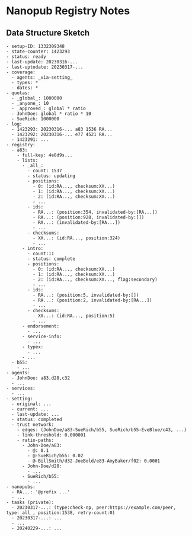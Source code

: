 # Nanopub Registry Notes

## Data Structure Sketch

    - setup-ID: 1332309348
    - state-counter: 1423293
    - status: ready
    - last-update: 20230316-...
    - last-uptodate: 20230317-...
    - coverage:
      - agents: _via-setting_
      - types: *
      - dates: *
    - quotas:
      - _global_: 1000000
      - _anyone_: 10
      - _approved_: global * ratio
      - JohnDoe: global * ratio * 10
      - SueRich: 1000000
    - log:
      - 1423293: 20230316-... a83 1536 RA...
      - 1423292: 20230316-... e77 4521 RA...
      - 1423291: ...
    - registry:
      - a83:
        - full-key: 4e8d9s...
        - lists:
          - _all_:
            - count: 1537
            - status: updating
            - positions:
              - 0: (id:RA..., checksum:XX...)
              - 1: (id:RA..., checksum:XX...)
              - 2: (id:RA..., checksum:XX...)
              - ...
            - ids:
              - RA...: (position:354, invalidated-by:[RA...])
              - RA...: (position:928, invalidated-by:[])
              - RA...: (invalidated-by:[RA...])
              - ...
            - checksums:
              - XX...: (id:RA..., position:324)
              - ...
          - intro:
            - count:11
            - status: complete
            - positions:
              - 0: (id:RA..., checksum:XX...)
              - 1: (id:RA..., checksum:XX...)
              - 2: (id:RA..., checksum:XX..., flag:secondary)
              - ...
            - ids:
              - RA...: (position:5, invalidated-by:[])
              - RA...: (position:2, invalidated-by:[RA...])
              - ...
            - checksums:
              - XX...: (id:RA..., position:5)
              - ...
          - endorsement:
            - ...
          - service-info:
            - ...
          - typex:
            - ...
          - ...
      - b55:
        - ...
    - agents:
      - JohnDoe: a83,d28,c32
      - ...
    - services:
      - ...
    - setting:
      - original: ...
      - current: ...
      - last-update: ...
      - status: completed
      - trust network:
        - edges: (JohnDoe/a83-SueRich/b55, SueRich/b55-EveBlue/c43, ...)
        - link-threshold: 0.000001
        - ratio-paths:
          - John-Doe/a83:
            - @: 0.1
            - @-SueRich/b55: 0.02
            - @-BillSmith/d32-JoeBold/e83-AmyBaker/f02: 0.0001
          - John-Doe/d28:
            - ...
          - SueRich/b55:
            - ...
    - nanopubs:
      - RA...: '@prefix ...'
      - ...
    - tasks (private):
      - 20230317-...: (type:check-np, peer:https://example.com/peer, type:_all_, position:1538, retry-count:0)
      - 20230317-...: ...
      - ...
      - 20240229-...: ...


